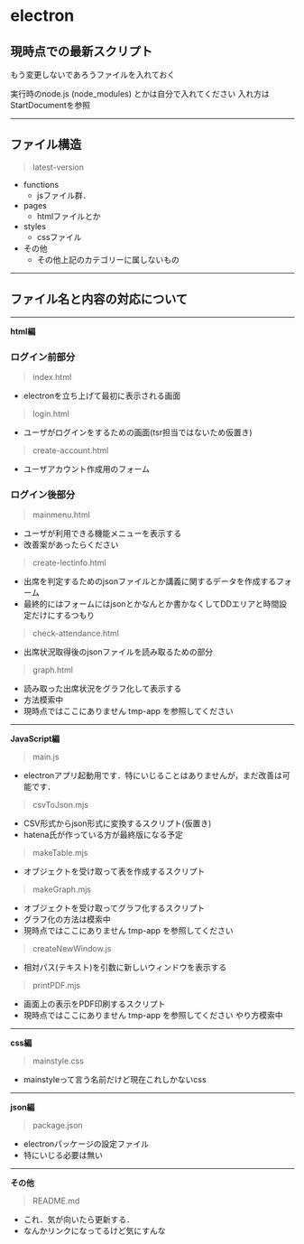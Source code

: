 # electron

## 現時点での最新スクリプト
もう変更しないであろうファイルを入れておく

実行時のnode.js (node_modules) とかは自分で入れてください
入れ方はStartDocumentを参照

---
## ファイル構造

> latest-version
- functions
  - jsファイル群．
- pages
  - htmlファイルとか
- styles
  - cssファイル
- その他
  - その他上記のカテゴリーに属しないもの

---

## ファイル名と内容の対応について
---
**html編**
### ログイン前部分
> index.html
- electronを立ち上げて最初に表示される画面
> login.html
- ユーザがログインをするための画面(tsr担当ではないため仮置き)
> create-account.html
- ユーザアカウント作成用のフォーム
### ログイン後部分
> mainmenu.html
- ユーザが利用できる機能メニューを表示する
- 改善案があったらください
> create-lectinfo.html
- 出席を判定するためのjsonファイルとか講義に関するデータを作成するフォーム
- 最終的にはフォームにはjsonとかなんとか書かなくしてDDエリアと時間設定だけにするつもり
> check-attendance.html
- 出席状況取得後のjsonファイルを読み取るための部分
> graph.html
- 読み取った出席状況をグラフ化して表示する
- 方法模索中
- 現時点ではここにありません tmp-app を参照してください
---
**JavaScript編**
> main.js
- electronアプリ起動用です．特にいじることはありませんが，まだ改善は可能です．
> csvToJson.mjs
- CSV形式からjson形式に変換するスクリプト(仮置き)
- hatena氏が作っている方が最終版になる予定
> makeTable.mjs
- オブジェクトを受け取って表を作成するスクリプト
> makeGraph.mjs
- オブジェクトを受け取ってグラフ化するスクリプト
- グラフ化の方法は模索中
- 現時点ではここにありません tmp-app を参照してください
> createNewWindow.js
- 相対パス(テキスト)を引数に新しいウィンドウを表示する
> printPDF.mjs
- 画面上の表示をPDF印刷するスクリプト
- 現時点ではここにありません tmp-app を参照してください
やり方模索中
---
**css編**
> mainstyle.css
- mainstyleって言う名前だけど現在これしかないcss
---
**json編**
> package.json
- electronパッケージの設定ファイル
- 特にいじる必要は無い
---
**その他**
> README.md
- これ．気が向いたら更新する．
- なんかリンクになってるけど気にすんな
